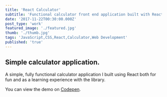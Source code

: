 ```yaml
---
title: 'React Calculator'
subtitle: 'Functional calculator front end application built with React.'
date: '2017-11-22T00:30:00.000Z'
post_type: 'work'
featured_image: './featured.jpg'
thumb: './thumb.jpg'
tags: 'JavaScript,CSS,React,Calculator,Web Development'
published: 'true'
---
```


## Simple calculator application.
A simple, fully functional calculator application I built using React both for fun and as a learning experience with the library.

You can view the demo on [Codepen](https://codepen.io/alexboffey/pen/NAkQLE "React calculator demo").
